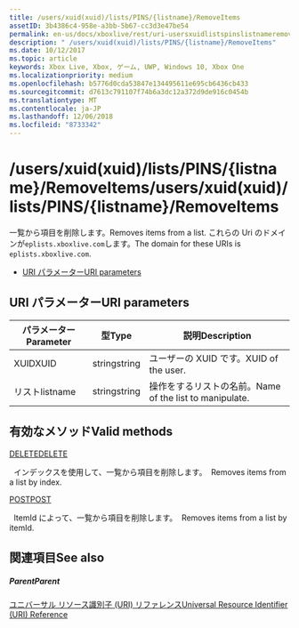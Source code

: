 ```yaml
---
title: /users/xuid(xuid)/lists/PINS/{listname}/RemoveItems
assetID: 3b4386c4-958e-a3bb-5b67-cc3d3e47be54
permalink: en-us/docs/xboxlive/rest/uri-usersxuidlistspinslistnameremoveitems.html
description: " /users/xuid(xuid)/lists/PINS/{listname}/RemoveItems"
ms.date: 10/12/2017
ms.topic: article
keywords: Xbox Live, Xbox, ゲーム, UWP, Windows 10, Xbox One
ms.localizationpriority: medium
ms.openlocfilehash: b5776d0cda53847e134495611e695cb6436cb433
ms.sourcegitcommit: d7613c791107f74b6a3dc12a372d9de916c0454b
ms.translationtype: MT
ms.contentlocale: ja-JP
ms.lasthandoff: 12/06/2018
ms.locfileid: "8733342"
---
```

# <a name="usersxuidxuidlistspinslistnameremoveitems"></a><span data-ttu-id="77df5-104">/users/xuid(xuid)/lists/PINS/{listname}/RemoveItems</span><span class="sxs-lookup"><span data-stu-id="77df5-104">/users/xuid(xuid)/lists/PINS/{listname}/RemoveItems</span></span>
<span data-ttu-id="77df5-105">一覧から項目を削除します。</span><span class="sxs-lookup"><span data-stu-id="77df5-105">Removes items from a list.</span></span> <span data-ttu-id="77df5-106">これらの Uri のドメインが`eplists.xboxlive.com`します。</span><span class="sxs-lookup"><span data-stu-id="77df5-106">The domain for these URIs is `eplists.xboxlive.com`.</span></span>
 
  * [<span data-ttu-id="77df5-107">URI パラメーター</span><span class="sxs-lookup"><span data-stu-id="77df5-107">URI parameters</span></span>](#ID4EV)
 
<a id="ID4EV"></a>

 
## <a name="uri-parameters"></a><span data-ttu-id="77df5-108">URI パラメーター</span><span class="sxs-lookup"><span data-stu-id="77df5-108">URI parameters</span></span> 
 
| <span data-ttu-id="77df5-109">パラメーター</span><span class="sxs-lookup"><span data-stu-id="77df5-109">Parameter</span></span>| <span data-ttu-id="77df5-110">型</span><span class="sxs-lookup"><span data-stu-id="77df5-110">Type</span></span>| <span data-ttu-id="77df5-111">説明</span><span class="sxs-lookup"><span data-stu-id="77df5-111">Description</span></span>| 
| --- | --- | --- | 
| <span data-ttu-id="77df5-112">XUID</span><span class="sxs-lookup"><span data-stu-id="77df5-112">XUID</span></span>| <span data-ttu-id="77df5-113">string</span><span class="sxs-lookup"><span data-stu-id="77df5-113">string</span></span>| <span data-ttu-id="77df5-114">ユーザーの XUID です。</span><span class="sxs-lookup"><span data-stu-id="77df5-114">XUID of the user.</span></span>| 
| <span data-ttu-id="77df5-115">リスト</span><span class="sxs-lookup"><span data-stu-id="77df5-115">listname</span></span>| <span data-ttu-id="77df5-116">string</span><span class="sxs-lookup"><span data-stu-id="77df5-116">string</span></span>| <span data-ttu-id="77df5-117">操作をするリストの名前。</span><span class="sxs-lookup"><span data-stu-id="77df5-117">Name of the list to manipulate.</span></span>| 
  
<a id="ID4E5B"></a>

 
## <a name="valid-methods"></a><span data-ttu-id="77df5-118">有効なメソッド</span><span class="sxs-lookup"><span data-stu-id="77df5-118">Valid methods</span></span>

[<span data-ttu-id="77df5-119">DELETE</span><span class="sxs-lookup"><span data-stu-id="77df5-119">DELETE</span></span>](uri-usersxuidlistspinslistnameremoveitemsdelete.md)

<span data-ttu-id="77df5-120">&nbsp;&nbsp;インデックスを使用して、一覧から項目を削除します。</span><span class="sxs-lookup"><span data-stu-id="77df5-120">&nbsp;&nbsp;Removes items from a list by index.</span></span>

[<span data-ttu-id="77df5-121">POST</span><span class="sxs-lookup"><span data-stu-id="77df5-121">POST</span></span>](uri-usersxuidlistspinslistnameremoveitemspost.md)

<span data-ttu-id="77df5-122">&nbsp;&nbsp;ItemId によって、一覧から項目を削除します。</span><span class="sxs-lookup"><span data-stu-id="77df5-122">&nbsp;&nbsp;Removes items from a list by itemId.</span></span>
 
<a id="ID4ELC"></a>

 
## <a name="see-also"></a><span data-ttu-id="77df5-123">関連項目</span><span class="sxs-lookup"><span data-stu-id="77df5-123">See also</span></span>
 
<a id="ID4ENC"></a>

 
##### <a name="parent"></a><span data-ttu-id="77df5-124">Parent</span><span class="sxs-lookup"><span data-stu-id="77df5-124">Parent</span></span> 

[<span data-ttu-id="77df5-125">ユニバーサル リソース識別子 (URI) リファレンス</span><span class="sxs-lookup"><span data-stu-id="77df5-125">Universal Resource Identifier (URI) Reference</span></span>](../atoc-xboxlivews-reference-uris.md)

   